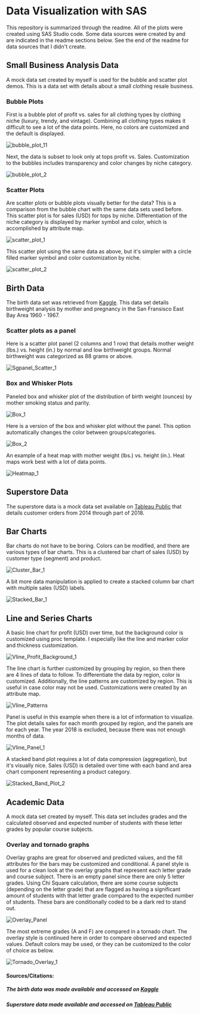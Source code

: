 # Data Visualization with SAS

This repository is summarized through the readme. All of the plots were created using SAS Studio code. Some data sources were created by and are indicated in the readme sections below. See the end of the readme for data sources that I didn't create.

## Small Business Analysis Data 
A mock data set created by myself is used for the bubble and scatter plot demos. This is a data set with details about a small clothing resale business. 

### Bubble Plots 

First is a bubble plot of profit vs. sales for all clothing types by clothing niche (luxury, trendy, and vintage). Combining all clothing types makes it difficult to see a lot of the data points. Here, no colors are customized and the default is displayed.

![bubble_plot_11](Graphs_Plots/Bubble_Plot_11.png)

Next, the data is subset to look only at tops profit vs. Sales. Customization to the bubbles includes transparency and color changes by niche category. 

![bubble_plot_2](Graphs_Plots/Bubble_Plot_2.png)

### Scatter Plots

Are scatter plots or bubble plots visually better for the data? This is a comparison from the bubble chart with the same data sets used before. This scatter plot is for sales (USD) for tops by niche. Differentiation of the niche category is displayed by marker symbol and color, which is accomplished by attribute map.

![scatter_plot_1](Graphs_Plots/Scatter_Plot_1.png)

This scatter plot using the same data as above, but it's simpler with a circle filled marker symbol and color customization by niche. 

![scatter_plot_2](Graphs_Plots/Scatter_Plot_2.png)

## Birth Data
The birth data set was retrieved from [Kaggle](https://www.kaggle.com/datasets/debjeetdas/babies-birth-weight). This data set details birthweight analysis by mother and pregnancy in the San Fransisco East Bay Area 1960 - 1967.

### Scatter plots as a panel

Here is a scatter plot panel (2 columns and 1 row) that details mother weight (lbs.) vs. height (in.) by normal and low birthweight groups. Normal birthweight was categorized as 88 grams or above. 

![Sgpanel_Scatter_1](Graphs_Plots/Sgpanel_Scatter_1.png)

### Box and Whisker Plots

Paneled box and whisker plot of the distribution of birth weight (ounces) by mother smoking status and parity.

![Box_1](Graphs_Plots/Box_1.png)

Here is a version of the box and whisker plot without the panel. This option automatically changes the color between groups/categories.

![Box_2](Graphs_Plots/Box_2.png)

An example of a heat map with mother weight (lbs.) vs. height (in.). Heat maps work best with a lot of data points. 

![Heatmap_1](Graphs_Plots/Heatmap_1.png)

## Superstore Data
The superstore data is a mock data set available on [Tableau Public](https://public.tableau.com/app/resources/sample-data) that details customer orders from 2014 through part of 2018. 

## Bar Charts

Bar charts do not have to be boring. Colors can be modified, and there are various types of bar charts. This is a clustered bar chart of sales (USD) by customer type (segment) and product. 

![Cluster_Bar_1](Graphs_Plots/Cluster_Bar_1.png)

A bit more data manipulation is applied to create a stacked column bar chart with multiple sales (USD) labels.

![Stacked_Bar_1](Graphs_Plots/Stacked_Bar_1.png)

## Line and Series Charts

A basic line chart for profit (USD) over time, but the background color is customized using proc template. I especially like the line and marker color and thickness customization.

![Vline_Profit_Background_1](Graphs_Plots/Vline_Profit_Background_1.png)

The line chart is further customized by grouping by region, so then there are 4 lines of data to follow. To differentiate the data by region, color is customized. Additionally, the line patterns are customized by region. This is useful in case color may not be used. Customizations were created by an attribute map. 

![Vline_Patterns](Graphs_Plots/Vline_Patterns.png)

Panel is useful in this example when there is a lot of information to visualize. The plot details sales for each month grouped by region, and the panels are for each year. The year 2018 is excluded, because there was not enough months of data. 

![Vline_Panel_1](Graphs_Plots/Vline_Panel_1.png)

A stacked band plot requires a lot of data compression (aggregation), but it's visually nice. Sales (USD) is detailed over time with each band and area chart component representing a product category.

![Stacked_Band_Plot_2](Graphs_Plots/Stacked_Band_Plot_2.png)

## Academic Data
A mock data set created by myself. This data set includes grades and the calculated observed and expected number of students with these letter grades by popular course subjects. 

### Overlay and tornado graphs

Overlay graphs are great for observed and predicted values, and the fill attributes for the bars may be customized and conditional. A panel style is used for a clean look at the overlay graphs that represent each letter grade and course subject. There is an empty panel since there are only 5 letter grades. Using Chi Square calculation, there are some course subjects (depending on the letter grade) that are flagged as having a significant amount of students with that letter grade compared to the expected number of students. These bars are conditionally coded to be a dark red to stand out.  

![Overlay_Panel](Graphs_Plots/Overlay_Panel.png)

The most extreme grades (A and F) are compared in a tornado chart. The overlay style is continued here in order to compare observed and expected values. Default colors may be used, or they can be customized to the color of choice as below.

![Tornado_Overlay_1](Graphs_Plots/Tornado_Overlay_1.png)

#### Sources/Citations:
##### The birth data was made available and accessed on [Kaggle](https://www.kaggle.com/datasets/debjeetdas/babies-birth-weight) 
##### Superstore data made available and accessed on [Tableau Public](https://public.tableau.com/app/resources/sample-data)
